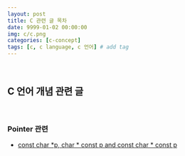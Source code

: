 ```yaml
---
layout: post
title: C 관련 글 목차
date: 9999-01-02 00:00:00
img: c/c.png
categories: [c-concept] 
tags: [c, c language, c 언어] # add tag
---
```


<br>

## **C 언어 개념 관련 글**

<br>

### **Pointer 관련**

- [const char *p, char * const p and const char * const p](https://gaussian37.github.io/c-concept-const_char_pointer/)
